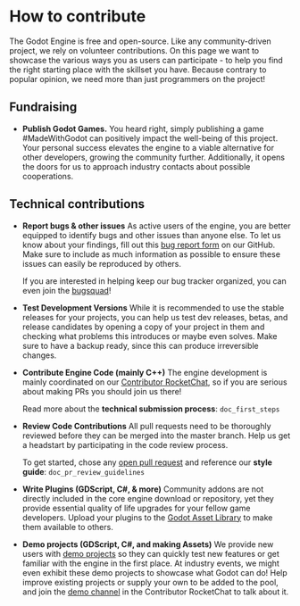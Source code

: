 # How to contribute

The Godot Engine is free and open-source. Like any community-driven
project, we rely on volunteer contributions. On this page we want to
showcase the various ways you as users can participate - to help you
find the right starting place with the skillset you have. Because
contrary to popular opinion, we need more than just programmers on the
project!

## Fundraising

-   **Publish Godot Games.** You heard right, simply publishing a game
    \#MadeWithGodot can positively impact the well-being of this
    project. Your personal success elevates the engine to a viable
    alternative for other developers, growing the community further.
    Additionally, it opens the doors for us to approach industry
    contacts about possible cooperations.

## Technical contributions

-   **Report bugs & other issues** As active users of the engine, you
    are better equipped to identify bugs and other issues than anyone
    else. To let us know about your findings, fill out this [bug report
    form](https://github.com/godotengine/godot/issues/new/choose) on our
    GitHub. Make sure to include as much information as possible to
    ensure these issues can easily be reproduced by others.

    If you are interested in helping keep our bug tracker organized, you
    can even join the
    [bugsquad](https://chat.godotengine.org/channel/bugsquad)!

-   **Test Development Versions** While it is recommended to use the
    stable releases for your projects, you can help us test dev
    releases, betas, and release candidates by opening a copy of your
    project in them and checking what problems this introduces or maybe
    even solves. Make sure to have a backup ready, since this can
    produce irreversible changes.

-   **Contribute Engine Code (mainly C++)** The engine development is
    mainly coordinated on our [Contributor
    RocketChat](https://chat.godotengine.org/), so if you are serious
    about making PRs you should join us there!

    Read more about the **technical submission process**:
    `doc_first_steps`

-   **Review Code Contributions** All pull requests need to be
    thoroughly reviewed before they can be merged into the master
    branch. Help us get a headstart by participating in the code review
    process.

    To get started, chose any [open pull
    request](https://github.com/godotengine/godot/pulls) and reference
    our **style guide**: `doc_pr_review_guidelines`

-   **Write Plugins (GDScript, C#, & more)** Community addons are not
    directly included in the core engine download or repository, yet
    they provide essential quality of life upgrades for your fellow game
    developers. Upload your plugins to the [Godot Asset
    Library](https://godotengine.org/asset-library/asset) to make them
    available to others.

-   **Demo projects (GDScript, C#, and making Assets)** We provide new
    users with [demo
    projects](https://github.com/godotengine/godot-demo-projects/) so
    they can quickly test new features or get familiar with the engine
    in the first place. At industry events, we might even exhibit these
    demo projects to showcase what Godot can do! Help improve existing
    projects or supply your own to be added to the pool, and join the
    [demo channel](https://chat.godotengine.org/channel/demo-content) in
    the Contributor RocketChat to talk about it.
